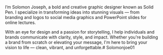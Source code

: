 I’m Solomon Joseph, a bold and creative graphic designer known as Solid Pen. I specialize in transforming ideas into stunning visuals — from branding and logos to social media graphics and PowerPoint slides for online lectures.

With an eye for design and a passion for storytelling, I help individuals and brands communicate with clarity, style, and impact. Whether you're building a brand from scratch or elevating your message, I'm here to bring your vision to life — clean, vibrant, and unforgettable.# Solomonjoe01
